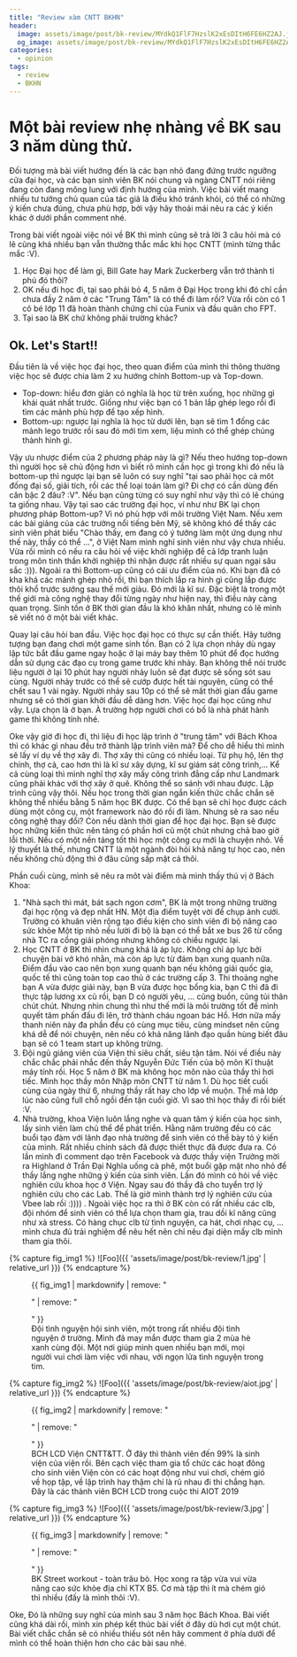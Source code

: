 ```yaml
---
title: "Review xàm CNTT BKHN"
header:
  image: assets/image/post/bk-review/MYdkQ1FlF7HzslK2xEsDItH6FE6HZ2AJ.jpeg
  og_image: assets/image/post/bk-review/MYdkQ1FlF7HzslK2xEsDItH6FE6HZ2AJ.jpeg
categories:
  - opinion
tags:
  - review
  - BKHN
---
```


# Một bài review nhẹ nhàng về BK sau 3 năm dùng thử.

Đối tượng mà bài viết hướng đến là các bạn nhỏ đang đứng trước ngưỡng cửa đại học, và các bạn sinh viên BK nói chung và ngàng CNTT nói riêng đang còn đang mông lung với định hướng của mình. Việc bài viết mang nhiều tư tưởng chủ quan của tác giả là điều khó tránh khỏi, có thể có những ý kiến chưa đúng, chưa phù hợp, bởi vậy hãy thoải mái nêu ra các ý kiến khác ở dưới phần comment nhé.

Trong bài viết ngoài việc nói về BK thì mình cũng sẽ trả lời 3 câu hỏi mà có lẽ cũng khá nhiều bạn vẫn thường thắc mắc khi học CNTT (mình từng thắc mắc :V).  
1. Học Đại học để làm gì, Bill Gate hay Mark Zuckerberg vẫn trở thành tỉ phú đó thôi?
2. OK nếu đi học đi, tại sao phải bỏ 4, 5 năm ở Đại Học trong khi đó chỉ cần chưa đầy 2 năm ở các "Trung Tâm" là có thể đi làm rồi? Vừa rồi còn có 1 cô bé lớp 11 đã hoàn thành chứng chỉ của Funix và đầu quân cho FPT.
3. Tại sao là BK chứ không phải trường khác?

## Ok. Let's Start!!

Đầu tiên là về việc học đại học, theo quan điểm của mình thì thông thường việc học sẽ được chia làm 2 xu hướng chính Bottom-up và Top-down.
* Top-down: hiểu đơn giản có nghĩa là học từ trên xuống, học những gì khái quát nhất trước. Giống như việc bạn có 1 bản lắp ghép lego rồi đi tìm các mảnh phù hợp để  tạo xếp hình.
* Bottom-up: ngược lại nghĩa là học từ dưới lên, bạn sẽ tìm 1 đống các mảnh lego trước rồi sau đó mới tìm xem, liệu mình có thể ghép chúng thành hình gì.

Vậy ưu nhược điểm của 2 phương pháp này là gì? Nếu theo hướng top-down thì người học sẽ chủ động hơn vì biết rõ mình cần học gì trong khi đó nếu là bottom-up thì ngược lại bạn sẽ luôn có suy nghĩ "tại sao phải học cả môt đống đại số, giải tích, rồi các thể loại toán làm gì? Đi chợ có cần dùng đến căn bậc 2 đâu? :V". Nếu bạn cũng từng có suy nghĩ như vậy thì có lẽ chúng ta giống nhau. Vậy tại sao các trường đại học, ví như như BK lại chọn phương pháp Bottom-up? Vì nó phù hợp với môi trường Việt Nam. Nếu xem các bài giảng của các trường nổi tiếng bên Mỹ, sẽ không khó để thấy các sinh viên phát biểu "Chào thấy, em đang có ý tưởng làm một ứng dụng như thế này, thầy có thể ...", ở Việt Nam mình nghĩ sinh viên như vậy chưa nhiều. Vừa rồi mình có nếu ra câu hỏi về việc khởi nghiệp để cả lớp tranh luận trong môn tinh thần khởi nghiệp thì nhận được rất nhiều sự quan ngại sâu sắc :))). Ngoài ra thì Bottom-up cũng có cái ưu điểm của nó. Khi bạn đã có kha khá các mảnh ghép nhỏ rồi, thì bạn thích lắp ra hình gì cũng lắp được thôi khổ trước sướng sau thế mới giàu. Đó mới là kĩ sư. Đặc biệt là trong một thế giới mà công nghệ thay đổi từng ngày như hiện nay, thì điều này càng quan trọng. Sinh tồn ở BK thời gian đầu là khó khăn nhất, nhưng có lẽ mình sẽ viết nó ở một bài viết khác.

Quay lại câu hỏi ban đầu. Việc học đại học có thực sự cần thiết. Hãy tưởng tượng bạn đang chơi một game sinh tồn. Bạn có 2 lựa chọn nhảy dù ngay lập tức bắt đầu game ngay hoặc ở lại máy bay thêm 10 phút để đọc hướng dẫn sử dụng các đạo cụ trong game trước khi nhảy. Bạn không thể nói trước liệu người ở lại 10 phút hay người nhảy luôn sẽ đạt được sẽ sống sót sau cùng. Người nhảy trước có thể sẽ cướp được hết tài nguyên, cũng có thể chết sau 1 vài ngày. Người nhảy sau 10p có thể sẽ mất thời gian đầu game nhưng sẽ có thời gian khởi đầu dễ dàng hơn. Việc học đại học cũng như vậy. Lựa chọn là ở bạn. À trường hợp người chơi có bố là nhà phát hành game thì không tính nhé.  

Oke vậy giờ đi học đi, thì liệu đi học lập trình ở "trung tâm" với Bách Khoa thì có khác gì nhau đều trở thành lập trình viên mà? Để cho dễ hiểu thì mình sẽ lấy ví dụ về thợ xây đi. Thợ xây thì cũng có nhiều loại. Từ phụ hộ, lên thợ chính, thợ cả, cao hơn thì là kĩ sư xây dựng, kĩ sư giám sát công trình,... Kể cả cùng loại thì mình nghĩ thợ xây mấy công trình đẳng cấp như Landmark cũng phải khác với thợ xây ở quê. Không thể so sánh với nhau được. Lập trình cũng vậy thôi. Nếu học trong thời gian ngắn kiến thức chắc chắn sẽ không thể nhiều bằng 5 năm học BK được. Có thể bạn sẽ chỉ học được cách dùng một công cụ, một framework nào đó rồi đi làm. Nhưng sẽ ra sao nếu công nghệ thay đổi? Còn nếu dành thời gian để học đại học. Bạn sẽ được học những kiến thức nên tảng có phần hơi cũ một chút nhưng chả bao giờ lỗi thời. Nếu có một nền tảng tốt thì học một công cụ mới là chuyện nhỏ. Về lý thuyết là thế, nhưng CNTT là một ngành đòi hỏi khả năng tự học cao, nên nếu không chủ động thì ở đâu cũng sấp mặt cả thôi.

Phần cuối cùng, mình sẽ nêu ra môt vài điểm mà mình thấy thú vị ở Bách Khoa:
1. "Nhà sạch thì mát, bát sạch ngon cơm", BK là một trong những trường đại học rộng và đẹp nhất HN. Một địa điểm tuyệt vời để chụp ảnh cưới. Trường có khuân viên rộng  tạo điều kiện cho sinh viên đi bộ nâng cao sức khỏe Một tip nhỏ nếu lười đi bộ là bạn có thể bắt xe bus 26 từ cổng nhà TC ra cổng giải phóng nhưng không có chiều ngược lại.
2. Học CNTT ở BK thì nhìn chung khá là áp lực. Không chỉ áp lực bởi chuyện bài vở khó nhằn, mà còn áp lực từ đám bạn xung quanh nữa. Điểm đầu vào cao nên bọn xung quanh bạn nếu không giải quốc gia, quốc tế thì cũng toàn top cao thủ ở các trường cấp 3. Thi thoảng nghe bạn A vừa được giải này, bạn B vừa được học bổng kia, bạn C thì đã đi thực tập lương xx củ rồi, bạn D có người yêu, ... cũng buồn, cũng tủi thân chút chút. Nhưng nhìn chung thì như thế mới là môi trường tốt để mình quyết tâm phấn đấu đi lên, trở thành cháu ngoan bác Hồ. Hơn nữa mấy thanh niên này đa phần đều có cùng mục tiêu, cùng mindset nên cũng khá dễ để nói chuyện, nên nếu có khả năng lãnh đạo quần hùng biết đâu bạn sẽ có 1 team start up không trừng.
3. Đội ngủ giảng viên của Viện thì siêu chất, siêu tận tâm. Nói về điều này chắc chắc phải nhắc đến thầy Nguyễn Đức Tiến của bộ môn Kĩ thuật máy tính rồi. Học 5 năm ở BK mà không học môn nào của thầy thì hơi tiếc. Mình học thầy môn Nhập môn CNTT từ năm 1. Dù học tiết cuối cùng của ngày thứ 6, nhưng thầy rất hay cho lớp về muộn. Thế mà lớp lúc nào cũng full chỗ ngồi đến tận cuối giờ. Vì sao thì học thầy đi rồi biết :V.
4. Nhà trường, khoa Viện luôn lắng nghe và quan tâm ý kiến của học sinh, lấy sinh viên làm chủ thể để phát triển. Hằng năm trường đều có các buổi tạo đàm với lãnh đạo nhà trường để sinh viên có thể bày tỏ ý kiến của mình. Rất nhiều chính sách đã được thiết thực đã được đưa ra. Có lần mình đi comment dạo trên Facebook và được thầy viện Trưởng mời ra Highland ở Trần Đại Nghĩa uống cà phê, một buổi gặp mặt nho nhỏ để thầy lắng nghe những ý kiến của sinh viên. Lần đó mình có hỏi về việc nghiên cứu khoa học ở Viện. Ngay sau đó thầy đã cho tuyển trợ lý nghiên cứu cho các Lab. Thế là giờ mình thành trợ lý nghiên cứu của Vbee lab rồi :)))) .
Ngoài việc học ra thì ở BK còn có rất nhiều các clb, đội nhóm để sinh viên có thể lựa chọn tham gia, trau dồi kĩ năng cũng như xả stress. Có hàng chục clb từ tình nguyện, ca hát, chơi nhạc cụ, ... mình chưa đủ trải nghiệm để nêu hết nên chỉ nêu đại diện mấy clb mình tham gia thôi.

{% capture fig_img1 %}
![Foo]({{ 'assets/image/post/bk-review/1.jpg' | relative_url }})
{% endcapture %}

<figure>
  {{ fig_img1 | markdownify | remove: "<p>" | remove: "</p>" }}
  <figcaption>Đội tình nguyện hội sinh viên, một trong rất nhiều đội tình nguyện ở trường. Mình đã may mắn được tham gia 2 mùa hè xanh cùng đội. Một nơi giúp mình quen nhiều bạn mới, mọi người vui chơi làm việc với nhau, với ngọn lửa tình nguyện trong tim.</figcaption>
</figure>

{% capture fig_img2 %}
![Foo]({{ 'assets/image/post/bk-review/aiot.jpg' | relative_url }})
{% endcapture %}

<figure>
  {{ fig_img2 | markdownify | remove: "<p>" | remove: "</p>" }}
  <figcaption>BCH LCD Viện CNTT&TT. Ở đây thì thành viên đến 99% là sinh viện của viện rồi. Bên cạch việc tham gia tổ chức các hoạt đông cho sinh viên Viện còn có các hoạt động như vui chơi, chém gió về họp tập, về lập trình hay thậm chí là rủ nhau đi thi chẳng hạn. Đây là các thành viên BCH LCD trong cuộc thi AIOT 2019 </figcaption>
</figure>

{% capture fig_img3 %}
![Foo]({{ 'assets/image/post/bk-review/3.jpg' | relative_url }})
{% endcapture %}

<figure>
  {{ fig_img3 | markdownify | remove: "<p>" | remove: "</p>" }}
  <figcaption>BK Street workout - toàn trâu bò. Học xong ra tập vừa vui vừa nâng cao sức khỏe địa chỉ KTX B5. Cơ mà tập thì ít mà chém gió thì nhiều (đấy là mình thôi :V).</figcaption>
</figure>

Oke, Đó là những suy nghĩ của mình sau 3 năm học Bách Khoa. Bài viết cũng khá dài rồi, mình xin phép kết thúc bài viết ở đây dù hơi cụt một chút. Bài viết chắc chắn sẽ có nhiều thiếu sót nên hãy comment ở phía dưới để mình có thể hoàn thiện hơn cho các bài sau nhé. 